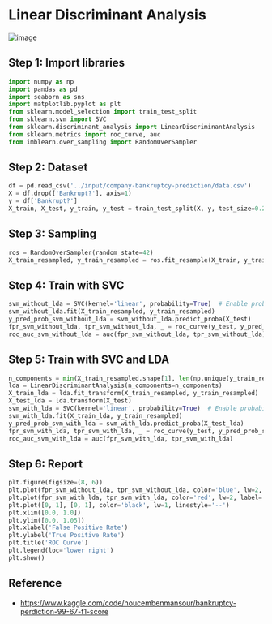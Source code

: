 # Linear Discriminant Analysis 

![image](https://github.com/hughiephan/DPL/assets/16631121/f2360acb-3f2a-45d2-a328-4c69bbcc42af)

## Step 1: Import libraries
```python
import numpy as np
import pandas as pd
import seaborn as sns 
import matplotlib.pyplot as plt
from sklearn.model_selection import train_test_split
from sklearn.svm import SVC
from sklearn.discriminant_analysis import LinearDiscriminantAnalysis
from sklearn.metrics import roc_curve, auc
from imblearn.over_sampling import RandomOverSampler
```

## Step 2: Dataset
```python
df = pd.read_csv('../input/company-bankruptcy-prediction/data.csv')
X = df.drop(['Bankrupt?'], axis=1)
y = df['Bankrupt?']
X_train, X_test, y_train, y_test = train_test_split(X, y, test_size=0.2, random_state=42)
```

## Step 3: Sampling
```python
ros = RandomOverSampler(random_state=42)
X_train_resampled, y_train_resampled = ros.fit_resample(X_train, y_train)
```

## Step 4: Train with SVC
```python
svm_without_lda = SVC(kernel='linear', probability=True)  # Enable probability estimation
svm_without_lda.fit(X_train_resampled, y_train_resampled)
y_pred_prob_svm_without_lda = svm_without_lda.predict_proba(X_test)
fpr_svm_without_lda, tpr_svm_without_lda, _ = roc_curve(y_test, y_pred_prob_svm_without_lda[:, 1])
roc_auc_svm_without_lda = auc(fpr_svm_without_lda, tpr_svm_without_lda)
```

## Step 5: Train with SVC and LDA
```python
n_components = min(X_train_resampled.shape[1], len(np.unique(y_train_resampled)) - 1)  # Ensure within limit
lda = LinearDiscriminantAnalysis(n_components=n_components)
X_train_lda = lda.fit_transform(X_train_resampled, y_train_resampled)
X_test_lda = lda.transform(X_test)
svm_with_lda = SVC(kernel='linear', probability=True)  # Enable probability estimation
svm_with_lda.fit(X_train_lda, y_train_resampled)
y_pred_prob_svm_with_lda = svm_with_lda.predict_proba(X_test_lda)
fpr_svm_with_lda, tpr_svm_with_lda, _ = roc_curve(y_test, y_pred_prob_svm_with_lda[:, 1])
roc_auc_svm_with_lda = auc(fpr_svm_with_lda, tpr_svm_with_lda)
```

## Step 6: Report
```python
plt.figure(figsize=(8, 6))
plt.plot(fpr_svm_without_lda, tpr_svm_without_lda, color='blue', lw=2, label='SVM without LDA (AUC = %0.2f)' % roc_auc_svm_without_lda)
plt.plot(fpr_svm_with_lda, tpr_svm_with_lda, color='red', lw=2, label='SVM with LDA (AUC = %0.2f)' % roc_auc_svm_with_lda)
plt.plot([0, 1], [0, 1], color='black', lw=1, linestyle='--')
plt.xlim([0.0, 1.0])
plt.ylim([0.0, 1.05])
plt.xlabel('False Positive Rate')
plt.ylabel('True Positive Rate')
plt.title('ROC Curve')
plt.legend(loc='lower right')
plt.show()
```

## Reference
- https://www.kaggle.com/code/houcembenmansour/bankruptcy-perdiction-99-67-f1-score
